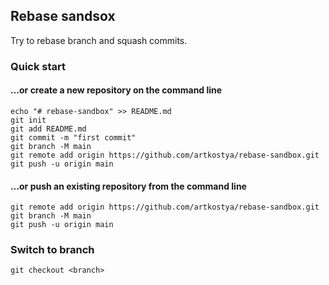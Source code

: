 ## Rebase sandsox

Try to rebase branch and squash commits.

### Quick start

#### …or create a new repository on the command line
```
echo "# rebase-sandbox" >> README.md
git init
git add README.md
git commit -m "first commit"
git branch -M main
git remote add origin https://github.com/artkostya/rebase-sandbox.git
git push -u origin main
```
                
#### …or push an existing repository from the command line
```
git remote add origin https://github.com/artkostya/rebase-sandbox.git
git branch -M main
git push -u origin main
```

### Switch to branch
```
git checkout <branch>

